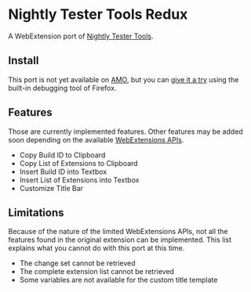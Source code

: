 # Nightly Tester Tools Redux

A WebExtension port of [Nightly Tester Tools](https://github.com/mozilla/nightlytt).

## Install

This port is not yet available on [AMO](https://addons.mozilla.org/), but you can [give it a try](https://developer.mozilla.org/Add-ons/WebExtensions/Temporary_Installation_in_Firefox) using the built-in debugging tool of Firefox.

## Features

Those are currently implemented features. Other features may be added soon depending on the available [WebExtensions APIs](https://developer.mozilla.org/Add-ons/WebExtensions/API).

* Copy Build ID to Clipboard
* Copy List of Extensions to Clipboard
* Insert Build ID into Textbox
* Insert List of Extensions into Textbox
* Customize Title Bar

## Limitations

Because of the nature of the limited WebExtensions APIs, not all the features found in the original extension can be implemented. This list explains what you cannot do with this port at this time.

* The change set cannot be retrieved
* The complete extension list cannot be retrieved
* Some variables are not available for the custom title template
